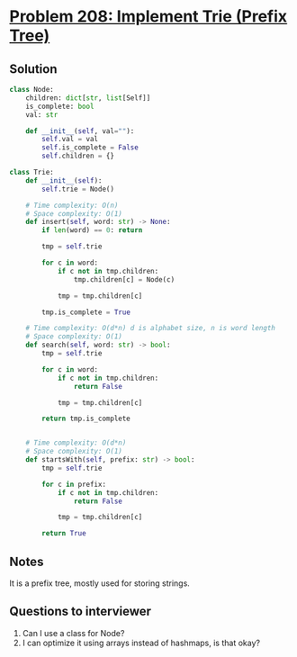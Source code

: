 # [Problem 208: Implement Trie (Prefix Tree)](https://leetcode.com/problems/implement-trie-prefix-tree/)

## Solution

```py
class Node:
    children: dict[str, list[Self]]
    is_complete: bool
    val: str

    def __init__(self, val=""):
        self.val = val
        self.is_complete = False
        self.children = {}

class Trie:
    def __init__(self):
        self.trie = Node()

    # Time complexity: O(n)
    # Space complexity: O(1)
    def insert(self, word: str) -> None:
        if len(word) == 0: return

        tmp = self.trie

        for c in word:
            if c not in tmp.children:
                tmp.children[c] = Node(c)

            tmp = tmp.children[c]

        tmp.is_complete = True

    # Time complexity: O(d*n) d is alphabet size, n is word length
    # Space complexity: O(1)
    def search(self, word: str) -> bool:
        tmp = self.trie

        for c in word:
            if c not in tmp.children:
                return False

            tmp = tmp.children[c]

        return tmp.is_complete


    # Time complexity: O(d*n)
    # Space complexity: O(1)
    def startsWith(self, prefix: str) -> bool:
        tmp = self.trie

        for c in prefix:
            if c not in tmp.children:
                return False

            tmp = tmp.children[c]

        return True
```

## Notes

It is a prefix tree, mostly used for storing strings.

## Questions to interviewer

1. Can I use a class for Node?
2. I can optimize it using arrays instead of hashmaps, is that okay?
